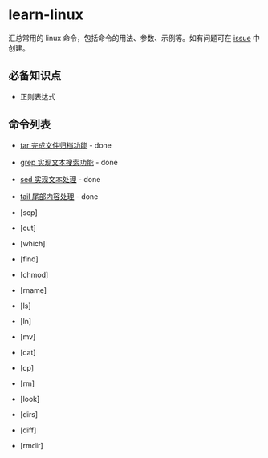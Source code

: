 # learn-linux

汇总常用的 linux 命令，包括命令的用法、参数、示例等。如有问题可在 [issue](https://github.com/wupengFEX/learn-linux/issues) 中创建。

## 必备知识点

- 正则表达式

## 命令列表

- [tar 完成文件归档功能](./src/tar.md) - done

- [grep 实现文本搜索功能](./src/grep.md) - done

- [sed 实现文本处理](./src/sed.md) - done

- [tail 尾部内容处理](./src/tail.md) - done

- [scp]

- [cut]

- [which]

- [find]

- [chmod]

- [rname]

- [ls]

- [ln]

- [mv]

- [cat]

- [cp]

- [rm]

- [look]

- [dirs]

- [diff]

- [rmdir]
